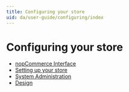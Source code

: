 ```yaml
---
title: Configuring your store
uid: da/user-guide/configuring/index
---
```


# Configuring your store

* [nopCommerce Interface](xref:da/user-guide/configuring/nopcommerce-interface)
* [Setting up your store](xref:da/user-guide/configuring/setting-up/index)
* [System Administration](xref:da/user-guide/configuring/system/index)
* [Design](xref:da/user-guide/configuring/design/index)